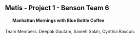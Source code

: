 
## Metis - Project 1 - Benson Team 6

#### <ul>Manhattan Mornings with Blue Bottle Coffee</ul>

Team Members: 
  Deepak Gautam,
  Sameh Salah,
  Cynthia Rascon.
  
